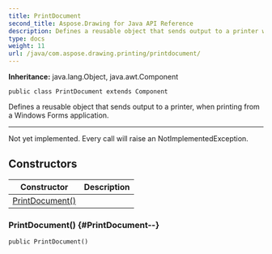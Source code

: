 ```yaml
---
title: PrintDocument
second_title: Aspose.Drawing for Java API Reference
description: Defines a reusable object that sends output to a printer when printing from a Windows Forms application.
type: docs
weight: 11
url: /java/com.aspose.drawing.printing/printdocument/
---
```

**Inheritance:**
java.lang.Object, java.awt.Component
```
public class PrintDocument extends Component
```

Defines a reusable object that sends output to a printer, when printing from a Windows Forms application.

--------------------

Not yet implemented. Every call will raise an NotImplementedException.
## Constructors

| Constructor | Description |
| --- | --- |
| [PrintDocument()](#PrintDocument--) |  |
### PrintDocument() {#PrintDocument--}
```
public PrintDocument()
```



